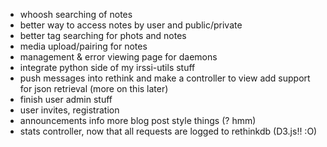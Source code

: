 - whoosh searching of notes
- better way to access notes by user and public/private
- better tag searching for phots and notes
- media upload/pairing for notes
- management & error viewing page for daemons
- integrate python side of my irssi-utils stuff
 - push messages into rethink and make a controller to view
     add support for json retrieval (more on this later)
- finish user admin stuff
- user invites, registration
- announcements info more blog post style things (? hmm)
- stats controller, now that all requests are logged to rethinkdb (D3.js!! :O)
